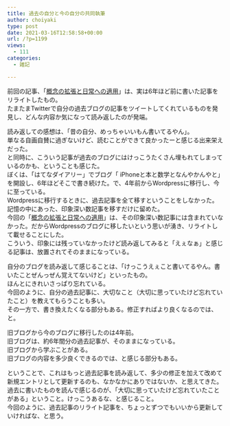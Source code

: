 ```yaml
---
title: 過去の自分と今の自分の共同執筆
author: choiyaki
type: post
date: 2021-03-16T12:58:58+00:00
url: /?p=1199
views:
  - 111
categories:
  - 雑記

---
```

前回の記事、「[概念の拡張と日常への適用][1]」は、実は6年ほど前に書いた記事をリライトしたもの。  
たまたまTwitterで自分の過去ブログの記事をツイートしてくれているものを発見し、どんな内容か気になって読み返したのが発端。

読み返しての感想は、「昔の自分、めっちゃいいもん書いてるやん」。  
単なる自画自賛に過ぎないけど、読むことができて良かったーと感じる出来栄えだった。  
と同時に、こういう記事が過去のブログにはけっこうたくさん埋もれてしまっているのかも、ということも感じた。  
ぼくは、「はてなダイアリー」でブログ「 iPhoneと本と数学となんやかんやと」を開設し、6年ほどそこで書き続けた。で、4年前からWordpressに移行し、今に至っている。  
Wordpressに移行するときに、過去記事を全て移すということをしなかった。  
記憶の中にあった、印象深い数記事を移すだけに留めた。  
今回の「[概念の拡張と日常への適用][1]」は、その印象深い数記事には含まれていなかった。だからWordpressのブログに移したいという思いが湧き、リライトして載せることにした。  
こういう、印象には残っていなかったけど読み返してみると「えぇなぁ」と感じる記事は、放置されてそのままになっている。

自分のブログを読み返して感じることは、「けっこうえぇこと書いてるやん。書いたことぜんっぜん覚えてないけど」といったもの。  
ほんとにきれいさっぱり忘れている。  
今回のように、自分の過去記事に、大切なこと（大切に思っていたけど忘れていたこと）を教えてもらうことも多い。  
その一方で、書き換えたくなる部分もある。修正すればより良くなるのでは、と。

旧ブログから今のブログに移行したのは4年前。  
旧ブログは、約6年間分の過去記事が、そのままになっている。  
旧ブログから学ぶことがある。  
旧ブログの内容を多少良くできるのでは、と感じる部分もある。

ということで、これはもっと過去記事を読み返して、多少の修正を加えて改めて新規エントリとして更新するのも、なかなかにありではないか、と思えてきた。  
過去に書いたものを読んで感じるのが、「大切に思っていたけど忘れていたことがある」ということ。けっこうあるな、と感じること。  
今回のように、過去記事のリライト記事を、ちょっとずつでもいいから更新していければな、と思う。

 [1]: https://choiyaki.com/?p=1195